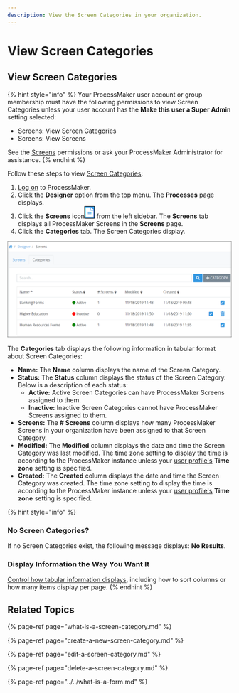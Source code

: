 ```yaml
---
description: View the Screen Categories in your organization.
---
```


# View Screen Categories

## View Screen Categories

{% hint style="info" %}
Your ProcessMaker user account or group membership must have the following permissions to view Screen Categories unless your user account has the **Make this user a Super Admin** setting selected:

* Screens: View Screen Categories
* Screens: View Screens

See the [Screens](../../../../processmaker-administration/permission-descriptions-for-users-and-groups.md#screens) permissions or ask your ProcessMaker Administrator for assistance.
{% endhint %}

Follow these steps to view [Screen Categories](what-is-a-screen-category.md):

1. [Log on](../../../../using-processmaker/log-in.md#log-in) to ProcessMaker.
2. Click the **Designer** option from the top menu. The **Processes** page displays.
3. Click the **Screens** icon![](../../../../.gitbook/assets/screens-icon-processes.png) from the left sidebar. The **Screens** tab displays all ProcessMaker Screens in the **Screens** page.
4. Click the **Categories** tab. The Screen Categories display.

![&quot;Categories&quot; tab in the &quot;Screens&quot; page](../../../../.gitbook/assets/screen-categories-tab-processes.png)

The **Categories** tab displays the following information in tabular format about Screen Categories:

* **Name:** The **Name** column displays the name of the Screen Category.
* **Status:** The **Status** column displays the status of the Screen Category. Below is a description of each status:
  * **Active:** Active Screen Categories can have ProcessMaker Screens assigned to them.
  * **Inactive:** Inactive Screen Categories cannot have ProcessMaker Screens assigned to them.
* **Screens:** The **\# Screens** column displays how many ProcessMaker Screens in your organization have been assigned to that Screen Category.
* **Modified:** The **Modified** column displays the date and time the Screen Category was last modified. The time zone setting to display the time is according to the ProcessMaker instance unless your [user profile's](../../../../using-processmaker/profile-settings.md#change-your-profile-settings) **Time zone** setting is specified.
* **Created:** The **Created** column displays the date and time the Screen Category was created. The time zone setting to display the time is according to the ProcessMaker instance unless your [user profile's](../../../../using-processmaker/profile-settings.md#change-your-profile-settings) **Time zone** setting is specified.

{% hint style="info" %}
### No Screen Categories? <a id="no-processes"></a>

If no Screen Categories exist, the following message displays: **No Results**.

### Display Information the Way You Want It <a id="display-information-the-way-you-want-it"></a>

​[Control how tabular information displays](https://processmaker.gitbook.io/processmaker-4-community/-LPblkrcFWowWJ6HZdhC/~/drafts/-LWD5skTaOptuIWIWk76/primary/using-processmaker/control-how-requests-display-in-a-tab), including how to sort columns or how many items display per page.
{% endhint %}

## Related Topics

{% page-ref page="what-is-a-screen-category.md" %}

{% page-ref page="create-a-new-screen-category.md" %}

{% page-ref page="edit-a-screen-category.md" %}

{% page-ref page="delete-a-screen-category.md" %}

{% page-ref page="../../what-is-a-form.md" %}


